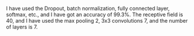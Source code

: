 I have used the Dropout, batch normalization, fully connected layer, softmax, etc., and I have got an accuracy of 99.3%.
The receptive field is 40, and I have used the max pooling 2, 3x3 convolutions 7, and the number of layers is 7.
